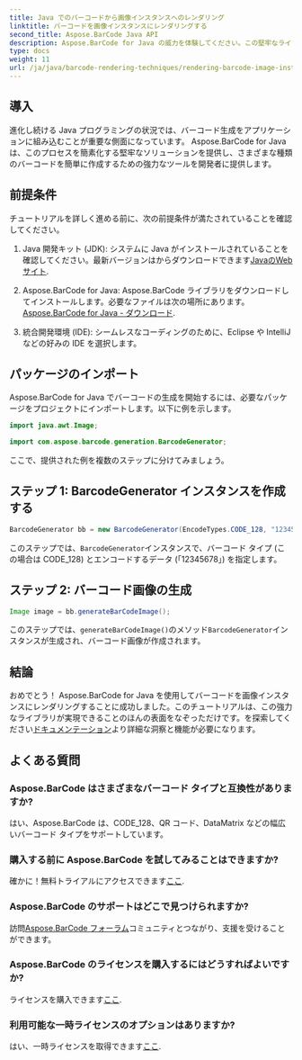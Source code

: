 ```yaml
---
title: Java でのバーコードから画像インスタンスへのレンダリング
linktitle: バーコードを画像インスタンスにレンダリングする
second_title: Aspose.BarCode Java API
description: Aspose.BarCode for Java の威力を体験してください。この堅牢なライブラリを使用して、さまざまなタイプのバーコードを簡単に生成します。
type: docs
weight: 11
url: /ja/java/barcode-rendering-techniques/rendering-barcode-image-instance/
---
```


## 導入

進化し続ける Java プログラミングの状況では、バーコード生成をアプリケーションに組み込むことが重要な側面になっています。 Aspose.BarCode for Java は、このプロセスを簡素化する堅牢なソリューションを提供し、さまざまな種類のバーコードを簡単に作成するための強力なツールを開発者に提供します。

## 前提条件

チュートリアルを詳しく進める前に、次の前提条件が満たされていることを確認してください。

1.  Java 開発キット (JDK): システムに Java がインストールされていることを確認してください。最新バージョンはからダウンロードできます[JavaのWebサイト](https://www.oracle.com/java/technologies/javase-downloads.html).

2. Aspose.BarCode for Java: Aspose.BarCode ライブラリをダウンロードしてインストールします。必要なファイルは次の場所にあります。[Aspose.BarCode for Java - ダウンロード](https://releases.aspose.com/barcode/java/).

3. 統合開発環境 (IDE): シームレスなコーディングのために、Eclipse や IntelliJ などの好みの IDE を選択します。

## パッケージのインポート

Aspose.BarCode for Java でバーコードの生成を開始するには、必要なパッケージをプロジェクトにインポートします。以下に例を示します。

```java
import java.awt.Image;

import com.aspose.barcode.generation.BarcodeGenerator;
```

ここで、提供された例を複数のステップに分けてみましょう。

## ステップ 1: BarcodeGenerator インスタンスを作成する

```java
BarcodeGenerator bb = new BarcodeGenerator(EncodeTypes.CODE_128, "12345678");
```

このステップでは、`BarcodeGenerator`インスタンスで、バーコード タイプ (この場合は CODE_128) とエンコードするデータ (「12345678」) を指定します。

## ステップ 2: バーコード画像の生成

```java
Image image = bb.generateBarCodeImage();
```

このステップでは、`generateBarCodeImage()`のメソッド`BarcodeGenerator`インスタンスが生成され、バーコード画像が作成されます。

## 結論

おめでとう！ Aspose.BarCode for Java を使用してバーコードを画像インスタンスにレンダリングすることに成功しました。このチュートリアルは、この強力なライブラリが実現できることのほんの表面をなぞっただけです。を探索してください[ドキュメンテーション](https://reference.aspose.com/barcode/java/)より詳細な洞察と機能が必要になります。

## よくある質問

### Aspose.BarCode はさまざまなバーコード タイプと互換性がありますか?
はい、Aspose.BarCode は、CODE_128、QR コード、DataMatrix などの幅広いバーコード タイプをサポートしています。

### 購入する前に Aspose.BarCode を試してみることはできますか?
確かに！無料トライアルにアクセスできます[ここ](https://releases.aspose.com/).

### Aspose.BarCode のサポートはどこで見つけられますか?
訪問[Aspose.BarCode フォーラム](https://forum.aspose.com/c/barcode/13)コミュニティとつながり、支援を受けることができます。

### Aspose.BarCode のライセンスを購入するにはどうすればよいですか?
ライセンスを購入できます[ここ](https://purchase.aspose.com/buy).

### 利用可能な一時ライセンスのオプションはありますか?
はい、一時ライセンスを取得できます[ここ](https://purchase.aspose.com/temporary-license/).
